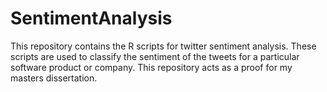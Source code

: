# SentimentAnalysis
This repository contains the R scripts for twitter sentiment analysis. These scripts are used to classify the sentiment of the tweets for a particular software product or company. This repository acts as a proof for my masters dissertation.
